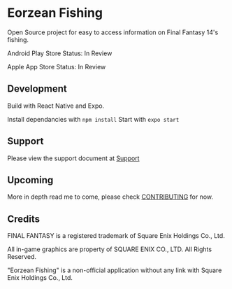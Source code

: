 # Eorzean Fishing

Open Source project for easy to access information on Final Fantasy 14's fishing.

Android Play Store Status: In Review

Apple App Store Status: In Review

## Development

Build with React Native and Expo.

Install dependancies with `npm install`
Start with `expo start`

## Support

Please view the support document at [Support](docs/SUPPORT.md)

## Upcoming

More in depth read me to come, please check [CONTRIBUTING](docs/CONTRIBUTING.md) for now.

## Credits
FINAL FANTASY is a registered trademark of Square Enix Holdings Co., Ltd.

All in-game graphics are property of SQUARE ENIX CO., LTD. All Rights Reserved.

"Eorzean Fishing" is a non-official application without any link with Square Enix Holdings Co., Ltd.
